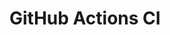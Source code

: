 # GitHub Actions CI















































































































































































































































































































































































































































































































































































































































































































































































































































































































































































































































